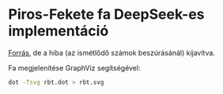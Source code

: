 # Piros-Fekete fa DeepSeek-es implementáció

[Forrás](https://www.geeksforgeeks.org/red-black-tree-in-cpp/), de a hiba (az ismétlődő számok beszúrásánál) kijavítva.

Fa megjelenítése GraphViz segítségével:

```bash
dot -Tsvg rbt.dot > rbt.svg    
```
